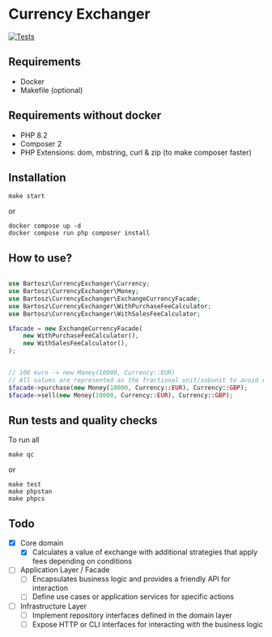 # Currency Exchanger

[![Tests](https://github.com/BartekLewy/currency-exchanger/actions/workflows/test.yaml/badge.svg)](https://github.com/BartekLewy/currency-exchanger/actions/workflows/test.yaml)

## Requirements
- Docker
- Makefile (optional)

## Requirements without docker
- PHP 8.2
- Composer 2
- PHP Extensions: dom, mbstring, curl & zip (to make composer faster)

## Installation
```
make start
```
or
```
docker compose up -d 
docker compose run php composer install
```

## How to use?

```php

use Bartosz\CurrencyExchanger\Currency;
use Bartosz\CurrencyExchanger\Money;
use Bartosz\CurrencyExchanger\ExchangeCurrencyFacade;
use Bartosz\CurrencyExchanger\WithPurchaseFeeCalculator;
use Bartosz\CurrencyExchanger\WithSalesFeeCalculator;

$facade = new ExchangeCurrencyFacade(
    new WithPurchaseFeeCalculator(),
    new WithSalesFeeCalculator(),
);


// 100 euro -> new Money(10000, Currency::EUR) 
// All values are represented as the fractional unit/subunit to avoid rounding issues
$facade->purchase(new Money(10000, Currency::EUR), Currency::GBP);
$facade->sell(new Money(10000, Currency::EUR), Currency::GBP);

```


## Run tests and quality checks
To run all 
```
make qc
```
or
```
make test 
make phpstan
make phpcs
```

## Todo
- [x] Core domain
    - [x] Calculates a value of exchange with additional strategies that apply fees depending on conditions
- [ ] Application Layer / Facade
   - [ ] Encapsulates business logic and provides a friendly API for interaction
   - [ ] Define use cases or application services for specific actions
- [ ] Infrastructure Layer
   - [ ] Implement repository interfaces defined in the domain layer
   - [ ] Expose HTTP or CLI interfaces for interacting with the business logic
